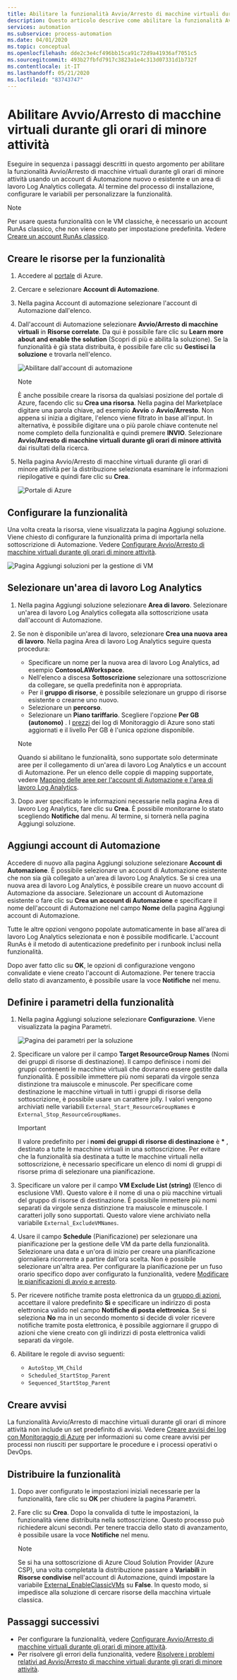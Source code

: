 ```yaml
---
title: Abilitare la funzionalità Avvio/Arresto di macchine virtuali durante gli orari di minore attività con Automazione di Azure
description: Questo articolo descrive come abilitare la funzionalità Avvio/Arresto di macchine virtuali durante gli orari di minore attività per le macchine virtuali di Azure.
services: automation
ms.subservice: process-automation
ms.date: 04/01/2020
ms.topic: conceptual
ms.openlocfilehash: dde2c3e4cf496bb15ca91c72d9a41936af7051c5
ms.sourcegitcommit: 493b27fbfd7917c3823a1e4c313d07331d1b732f
ms.contentlocale: it-IT
ms.lasthandoff: 05/21/2020
ms.locfileid: "83743747"
---
```

# <a name="enable-startstop-vms-during-off-hours"></a>Abilitare Avvio/Arresto di macchine virtuali durante gli orari di minore attività

Eseguire in sequenza i passaggi descritti in questo argomento per abilitare la funzionalità Avvio/Arresto di macchine virtuali durante gli orari di minore attività usando un account di Automazione nuovo o esistente e un area di lavoro Log Analytics collegata. Al termine del processo di installazione, configurare le variabili per personalizzare la funzionalità.

>[!NOTE]
>Per usare questa funzionalità con le VM classiche, è necessario un account RunAs classico, che non viene creato per impostazione predefinita. Vedere [Creare un account RunAs classico](automation-create-standalone-account.md#create-a-classic-run-as-account).
>

## <a name="create-resources-for-the-feature"></a>Creare le risorse per la funzionalità

1. Accedere al [portale](https://portal.azure.com) di Azure.
2. Cercare e selezionare **Account di Automazione**.
3. Nella pagina Account di automazione selezionare l'account di Automazione dall'elenco.
4. Dall'account di Automazione selezionare **Avvio/Arresto di macchine virtuali** in **Risorse correlate**. Da qui è possibile fare clic su **Learn more about and enable the solution** (Scopri di più e abilita la soluzione). Se la funzionalità è già stata distribuita, è possibile fare clic su **Gestisci la soluzione** e trovarla nell'elenco.

   ![Abilitare dall'account di automazione](./media/automation-solution-vm-management/enable-from-automation-account.png)

   > [!NOTE]
   > È anche possibile creare la risorsa da qualsiasi posizione del portale di Azure, facendo clic su **Crea una risorsa**. Nella pagina del Marketplace digitare una parola chiave, ad esempio **Avvio** o **Avvio/Arresto**. Non appena si inizia a digitare, l'elenco viene filtrato in base all'input. In alternativa, è possibile digitare una o più parole chiave contenute nel nome completo della funzionalità e quindi premere **INVIO**. Selezionare **Avvio/Arresto di macchine virtuali durante gli orari di minore attività** dai risultati della ricerca.

5. Nella pagina Avvio/Arresto di macchine virtuali durante gli orari di minore attività per la distribuzione selezionata esaminare le informazioni riepilogative e quindi fare clic su **Crea**.

   ![Portale di Azure](media/automation-solution-vm-management/azure-portal-01.png)

## <a name="configure-the-feature"></a>Configurare la funzionalità

Una volta creata la risorsa, viene visualizzata la pagina Aggiungi soluzione. Viene chiesto di configurare la funzionalità prima di importarla nella sottoscrizione di Automazione. Vedere [Configurare Avvio/Arresto di macchine virtuali durante gli orari di minore attività](automation-solution-vm-management-config.md).

   ![Pagina Aggiungi soluzioni per la gestione di VM](media/automation-solution-vm-management/azure-portal-add-solution-01.png)

## <a name="select-a-log-analytics-workspace"></a>Selezionare un'area di lavoro Log Analytics

1. Nella pagina Aggiungi soluzione selezionare **Area di lavoro**. Selezionare un'area di lavoro Log Analytics collegata alla sottoscrizione usata dall'account di Automazione. 

2. Se non è disponibile un'area di lavoro, selezionare **Crea una nuova area di lavoro**. Nella pagina Area di lavoro Log Analytics seguire questa procedura:

   - Specificare un nome per la nuova area di lavoro Log Analytics, ad esempio **ContosoLAWorkspace**.
   - Nell'elenco a discesa **Sottoscrizione** selezionare una sottoscrizione da collegare, se quella predefinita non è appropriata.
   - Per il **gruppo di risorse**, è possibile selezionare un gruppo di risorse esistente o crearne uno nuovo.
   - Selezionare un **percorso**.
   - Selezionare un **Piano tariffario**. Scegliere l'opzione **Per GB (autonomo)** . I [prezzi](https://azure.microsoft.com/pricing/details/log-analytics/) dei log di Monitoraggio di Azure sono stati aggiornati e il livello Per GB è l'unica opzione disponibile.

   > [!NOTE]
   > Quando si abilitano le funzionalità, sono supportate solo determinate aree per il collegamento di un'area di lavoro Log Analytics e un account di Automazione. Per un elenco delle coppie di mapping supportate, vedere [Mapping delle aree per l'account di Automazione e l'area di lavoro Log Analytics](how-to/region-mappings.md).

3. Dopo aver specificato le informazioni necessarie nella pagina Area di lavoro Log Analytics, fare clic su **Crea**. È possibile monitorarne lo stato scegliendo **Notifiche** dal menu. Al termine, si tornerà nella pagina Aggiungi soluzione.

## <a name="add-automation-account"></a>Aggiungi account di Automazione

Accedere di nuovo alla pagina Aggiungi soluzione selezionare **Account di Automazione**. È possibile selezionare un account di Automazione esistente che non sia già collegato a un'area di lavoro Log Analytics. Se si crea una nuova area di lavoro Log Analytics, è possibile creare un nuovo account di Automazione da associare. Selezionare un account di Automazione esistente o fare clic su **Crea un account di Automazione** e specificare il nome dell'account di Automazione nel campo **Nome** della pagina Aggiungi account di Automazione.

Tutte le altre opzioni vengono popolate automaticamente in base all'area di lavoro Log Analytics selezionata e non è possibile modificarle. L'account RunAs è il metodo di autenticazione predefinito per i runbook inclusi nella funzionalità. 

Dopo aver fatto clic su **OK**, le opzioni di configurazione vengono convalidate e viene creato l'account di Automazione. Per tenere traccia dello stato di avanzamento, è possibile usare la voce **Notifiche** nel menu.

## <a name="define-feature-parameters"></a>Definire i parametri della funzionalità

1. Nella pagina Aggiungi soluzione selezionare **Configurazione**. Viene visualizzata la pagina Parametri.

    ![Pagina dei parametri per la soluzione](media/automation-solution-vm-management/azure-portal-add-solution-02.png)

2. Specificare un valore per il campo **Target ResourceGroup Names** (Nomi dei gruppi di risorse di destinazione). Il campo definisce i nomi dei gruppi contenenti le macchine virtuali che dovranno essere gestite dalla funzionalità. È possibile immettere più nomi separati da virgole senza distinzione tra maiuscole e minuscole. Per specificare come destinazione le macchine virtuali in tutti i gruppi di risorse della sottoscrizione, è possibile usare un carattere jolly. I valori vengono archiviati nelle variabili `External_Start_ResourceGroupNames` e `External_Stop_ResourceGroupNames`.

    > [!IMPORTANT]
    > Il valore predefinito per i **nomi dei gruppi di risorse di destinazione** è **&ast;** , destinato a tutte le macchine virtuali in una sottoscrizione. Per evitare che la funzionalità sia destinata a tutte le macchine virtuali nella sottoscrizione, è necessario specificare un elenco di nomi di gruppi di risorse prima di selezionare una pianificazione.
  
3. Specificare un valore per il campo **VM Exclude List (string)** (Elenco di esclusione VM). Questo valore è il nome di una o più macchine virtuali del gruppo di risorse di destinazione. È possibile immettere più nomi separati da virgole senza distinzione tra maiuscole e minuscole. I caratteri jolly sono supportati. Questo valore viene archiviato nella variabile `External_ExcludeVMNames`.
  
4. Usare il campo **Schedule** (Pianificazione) per selezionare una pianificazione per la gestione delle VM da parte della funzionalità. Selezionare una data e un'ora di inizio per creare una pianificazione giornaliera ricorrente a partire dall'ora scelta. Non è possibile selezionare un'altra area. Per configurare la pianificazione per un fuso orario specifico dopo aver configurato la funzionalità, vedere [Modificare le pianificazioni di avvio e arresto](automation-solution-vm-management-config.md#modify-the-startup-and-shutdown-schedules).

5. Per ricevere notifiche tramite posta elettronica da un [gruppo di azioni](../azure-monitor/platform/action-groups.md), accettare il valore predefinito **Sì** e specificare un indirizzo di posta elettronica valido nel campo **Notifiche di posta elettronica**. Se si seleziona **No** ma in un secondo momento si decide di voler ricevere notifiche tramite posta elettronica, è possibile aggiornare il gruppo di azioni che viene creato con gli indirizzi di posta elettronica validi separati da virgole. 

6. Abilitare le regole di avviso seguenti:

   - `AutoStop_VM_Child`
   - `Scheduled_StartStop_Parent`
   - `Sequenced_StartStop_Parent`

## <a name="create-alerts"></a>Creare avvisi

La funzionalità Avvio/Arresto di macchine virtuali durante gli orari di minore attività non include un set predefinito di avvisi. Vedere [Creare avvisi dei log con Monitoraggio di Azure](../azure-monitor/platform/alerts-log.md) per informazioni su come creare avvisi per processi non riusciti per supportare le procedure e i processi operativi o DevOps.

## <a name="deploy-the-feature"></a>Distribuire la funzionalità

1. Dopo aver configurato le impostazioni iniziali necessarie per la funzionalità, fare clic su **OK** per chiudere la pagina Parametri.

2. Fare clic su **Crea**. Dopo la convalida di tutte le impostazioni, la funzionalità viene distribuita nella sottoscrizione. Questo processo può richiedere alcuni secondi. Per tenere traccia dello stato di avanzamento, è possibile usare la voce **Notifiche** nel menu.

    > [!NOTE]
    > Se si ha una sottoscrizione di Azure Cloud Solution Provider (Azure CSP), una volta completata la distribuzione passare a **Variabili** in **Risorse condivise** nell'account di Automazione, quindi impostare la variabile [External_EnableClassicVMs](automation-solution-vm-management.md#variables) su **False**. In questo modo, si impedisce alla soluzione di cercare risorse della macchina virtuale classica.

## <a name="next-steps"></a>Passaggi successivi

* Per configurare la funzionalità, vedere [Configurare Avvio/Arresto di macchine virtuali durante gli orari di minore attività](automation-solution-vm-management-config.md).
* Per risolvere gli errori della funzionalità, vedere [Risolvere i problemi relativi ad Avvio/Arresto di macchine virtuali durante gli orari di minore attività](troubleshoot/start-stop-vm.md).